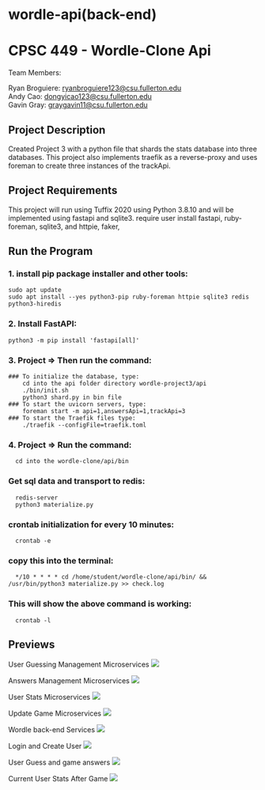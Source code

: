 # wordle-api(back-end)
# CPSC 449 - Wordle-Clone Api

Team Members:

Ryan Broguiere: ryanbroguiere123@csu.fullerton.edu <br/>
Andy Cao: dongyicao123@csu.fullerton.edu <br/>
Gavin Gray: graygavin11@csu.fullerton.edu

## Project Description
Created Project 3 with a python file that shards the stats database into three databases.
This project also implements traefik as a reverse-proxy and uses foreman to create three instances of the trackApi.


## Project Requirements
This project will run using Tuffix 2020 using Python 3.8.10 and will be implemented using fastapi and sqlite3.
require user install fastapi, ruby-foreman, sqlite3, and httpie, faker,

## Run the Program
### 1. install pip package installer and other tools:
    sudo apt update
    sudo apt install --yes python3-pip ruby-foreman httpie sqlite3 redis python3-hiredis

### 2. Install FastAPI:
    python3 -m pip install 'fastapi[all]'

### 3. Project => Then run the command:
    ### To initialize the database, type:
        cd into the api folder directory wordle-project3/api
        ./bin/init.sh
        python3 shard.py in bin file
    ### To start the uvicorn servers, type:
        foreman start -m api=1,answersApi=1,trackApi=3
    ### To start the Traefik files type:
        ./traefik --configFile=traefik.toml

### 4. Project => Run the command:
      cd into the wordle-clone/api/bin
  ### Get sql data and transport to redis:
      redis-server
      python3 materialize.py
  ### crontab initialization for every 10 minutes:
      crontab -e
  ### copy this into the terminal:
      */10 * * * * cd /home/student/wordle-clone/api/bin/ && /usr/bin/python3 materialize.py >> check.log
  ### This will show the above command is working:
      crontab -l


## Previews

User Guessing Management Microservices
![](Images/add_word.PNG)

Answers Management Microservices
![](Images/check_answer.PNG)

User Stats Microservices
![](Images/stats.PNG)

Update Game Microservices
![](Images/status.PNG)

Wordle back-end Services
![](Images/overall.PNG)

Login and Create User
![](Images/create_user.PNG)

User Guess and game answers
![](Images/playing2.PNG)

Current User Stats After Game
![](Images/success.PNG)
